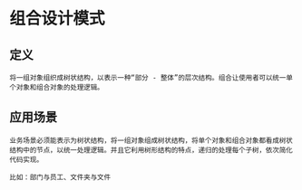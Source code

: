 # 组合设计模式

## 定义

    将一组对象组织成树状结构，以表示一种“部分 - 整体”的层次结构。组合让使用者可以统一单个对象和组合对象的处理逻辑。

## 应用场景

    业务场景必须能表示为树状结构，将一组对象组成树状结构，将单个对象和组合对象都看成树状结构中的节点，以统一处理逻辑。并且它利用树形结构的特点，递归的处理每个子树，依次简化代码实现。

    比如：部门与员工、文件夹与文件